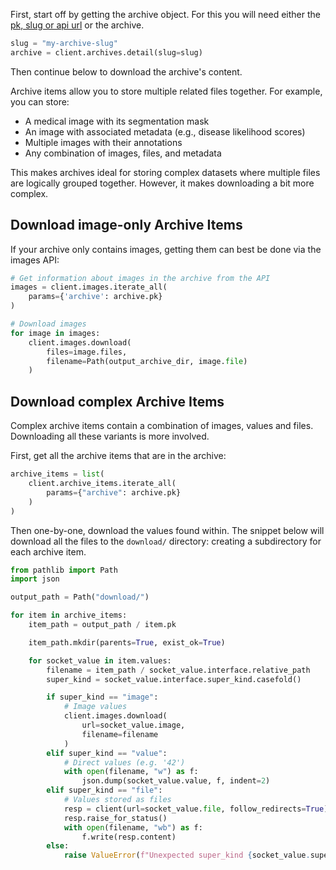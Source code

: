 First, start off by getting the archive object. For this you will need either the [pk, slug or api url](../getting-started.md#on-object-identifiers) or the archive.

```python
slug = "my-archive-slug"
archive = client.archives.detail(slug=slug)
```

Then continue below to download the archive's content.

Archive items allow you to store multiple related files together. For example, you can store:
- A medical image with its segmentation mask
- An image with associated metadata (e.g., disease likelihood scores)
- Multiple images with their annotations
- Any combination of images, files, and metadata

This makes archives ideal for storing complex datasets where multiple files are logically grouped together. However, it makes downloading a bit more complex.


## Download **image-only** Archive Items

If your archive only contains images, getting them can best be done via the images API:

```python
# Get information about images in the archive from the API
images = client.images.iterate_all(
    params={'archive': archive.pk}
)

# Download images
for image in images:
    client.images.download(
        files=image.files,
        filename=Path(output_archive_dir, image.file)
    )
```

## Download **complex** Archive Items

Complex archive items contain a combination of images, values and files. Downloading all these variants is more involved.

First, get all the archive items that are in the archive:

```python
archive_items = list(
    client.archive_items.iterate_all(
        params={"archive": archive.pk}
    )
)
```

Then one-by-one, download the values found within. The snippet below will download all the files to the `download/` directory: creating a subdirectory for each archive item.

```python
from pathlib import Path
import json

output_path = Path("download/")

for item in archive_items:
    item_path = output_path / item.pk

    item_path.mkdir(parents=True, exist_ok=True)

    for socket_value in item.values:
        filename = item_path / socket_value.interface.relative_path
        super_kind = socket_value.interface.super_kind.casefold()

        if super_kind == "image":
            # Image values
            client.images.download(
                url=socket_value.image,
                filename=filename
            )
        elif super_kind == "value":
            # Direct values (e.g. '42')
            with open(filename, "w") as f:
                json.dump(socket_value.value, f, indent=2)
        elif super_kind == "file":
            # Values stored as files
            resp = client(url=socket_value.file, follow_redirects=True)
            resp.raise_for_status()
            with open(filename, "wb") as f:
                f.write(resp.content)
        else:
            raise ValueError(f"Unexpected super_kind {socket_value.super_kind}")
```
